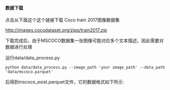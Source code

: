 #### 数据下载
点击从下面这个这个链接下载 Coco train 2017图像数据集

http://images.cocodataset.org/zips/train2017.zip

下载完成后，由于MSCOCO数据集一张图像可能对应多个文本描述，因此需要对数据进行处理

运行data/data_process.py 

`python data/data_process.py --image_path 'your image_path' --data_path 'data/mscoco.parquet'`

后得到mscoco_exist.parquet文件，它的数据格式如下所示:




